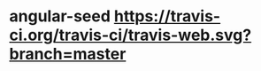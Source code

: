 # angular-seed                                                         https://travis-ci.org/travis-ci/travis-web.svg?branch=master
